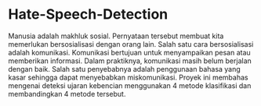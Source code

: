 # Hate-Speech-Detection

Manusia adalah makhluk sosial. Pernyataan tersebut membuat kita memerlukan bersosialisasi dengan orang lain. Salah satu cara bersosialisasi adalah komunikasi. Komunikasi bertujuan untuk menyampaikan pesan atau memberikan informasi. Dalam praktiknya, komunikasi masih belum berjalan dengan baik. Salah satu penyebabnya adalah penggunaan bahasa yang kasar sehingga dapat menyebabkan miskomunikasi. Proyek ini membahas mengenai deteksi ujaran kebencian menggunakan 4 metode klasifikasi dan membandingkan 4 metode tersebut.
